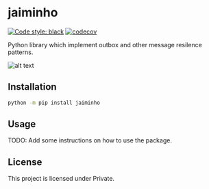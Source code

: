 # jaiminho

[![Code style: black](https://img.shields.io/badge/code%20style-black-000000.svg)](https://github.com/python/black)
[![codecov](https://codecov.io/gh/loadsmart/jaiminho/branch/master/graph/badge.svg?token=gf7apAoU7A)](https://codecov.io/gh/loadsmart/jaiminho)

Python library which implement outbox and other message resilence patterns.

![alt text](https://github.com/[username]/[reponame]/blob/[branch]/images/jaiminho.jpg?raw=true)

## Installation


```sh
python -m pip install jaiminho
```

## Usage

TODO: Add some instructions on how to use the package.


## License

This project is licensed under Private.
